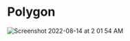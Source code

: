 # Polygon
![Screenshot 2022-08-14 at 2 01 54 AM](https://user-images.githubusercontent.com/110263665/184509065-46e02230-469c-4144-971c-bfbc4b9c870c.png)
